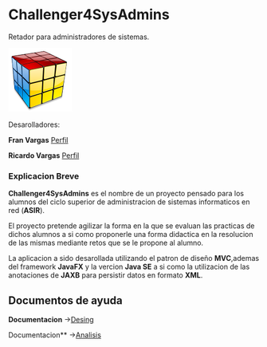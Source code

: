 # Challenger4SysAdmins

Retador para administradores de sistemas.

![logo](/docs/DesingSnapshots/logo.png)

Desarolladores:

**Fran Vargas** [Perfil](https://github.com/fvarrui)

**Ricardo Vargas** [Perfil](https://github.com/RicardoVargasLeslie)

### Explicacion Breve

**Challenger4SysAdmins** es el nombre de un proyecto pensado para los alumnos del ciclo superior de administracion de sistemas informaticos en red (**ASIR**).

El proyecto pretende agilizar la forma en la que se evaluan las practicas de dichos alumnos a si como proponerle una forma didactica en la resolucion de las mismas mediante retos que se le propone al alumno.

La aplicacion a sido desarollada utilizando el patron de  diseño **MVC**,ademas del framework **JavaFX** y la vercion **Java SE** a si como la utilizacion de las anotaciones de **JAXB** para persistir datos en formato **XML**.

## Documentos de ayuda

**Documentacion** ->[Desing](https://github.com/fvarrui/Challenger4SysAdmins/blob/master/docs/design.md)

Documentacion** ->[Analisis](https://github.com/fvarrui/Challenger4SysAdmins/blob/master/docs/Analisis.md)



